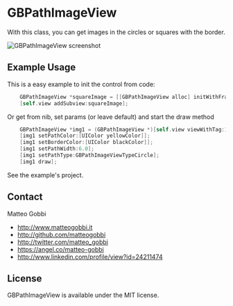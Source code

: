 GBPathImageView
===============

With this class, you can get images in the circles or squares with the border.

![GBPathImageView screenshot](https://s3.amazonaws.com/cocoacontrols_production/uploads/control_image/image/1663/Schermata_2013-08-16_alle_01.34.51.png "GBPathImageView Screenshot")

## Example Usage

This is a easy example to init the control from code:

``` objective-c
    GBPathImageView *squareImage = [[GBPathImageView alloc] initWithFrame:CGRectMake(26, 117, 130, 130) image:[UIImage imageNamed:@"me.png"] pathType:GBPathImageViewTypeSquare pathColor:[UIColor orangeColor] borderColor:[UIColor redColor] pathWidth:6.0];
    [self.view addSubview:squareImage];
```

Or get from nib, set params (or leave default) and start the draw method

``` objective-c
    GBPathImageView *img1 = (GBPathImageView *)[self.view viewWithTag:1];
    [img1 setPathColor:[UIColor yellowColor]];
    [img1 setBorderColor:[UIColor blackColor]];
    [img1 setPathWidth:6.0];
    [img1 setPathType:GBPathImageViewTypeCircle];
    [img1 draw];
```

See the example's project.


## Contact

Matteo Gobbi

- http://www.matteogobbi.it
- http://github.com/matteogobbi
- http://twitter.com/matteo_gobbi
- https://angel.co/matteo-gobbi
- http://www.linkedin.com/profile/view?id=24211474

## License

GBPathImageView is available under the MIT license.
